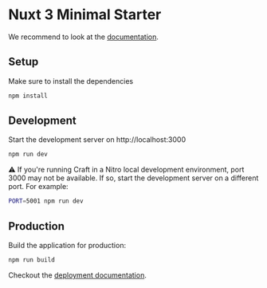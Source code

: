 # Nuxt 3 Minimal Starter

We recommend to look at the [documentation](https://v3.nuxtjs.org).

## Setup

Make sure to install the dependencies

```bash
npm install
```

## Development

Start the development server on http://localhost:3000

```bash
npm run dev
```

:warning: If you're running Craft in a Nitro local development environment, port 3000 may not be available. If so, start the development server on a different port. For example:

```bash
PORT=5001 npm run dev
```

## Production

Build the application for production:

```bash
npm run build
```

Checkout the [deployment documentation](https://v3.nuxtjs.org/docs/deployment).
